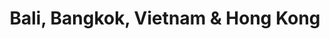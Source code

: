 ---
category: far-east-and-asia
title: Bali, Bangkok, Vietnam & Hong Kong
class: bali-bangkok-vietnam-hong-kong
cruiseline: Azamara Club Cruises - Azamara Journey
special-info: 5 night 5* hotel stay in Bali + 2 night hotel stay in Singapore & Hong Kong
price: 2599
nights: 20
cruise-url: http://www.planetcruise.co.uk/azamara-cruises/azamara-journey/22-november-2016/111134?utm_medium=referral&utm_source=secret-escapes&utm_campaign=website
---